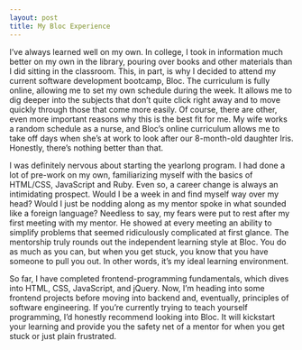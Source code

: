 ```yaml
---
layout: post
title: My Bloc Experience
---
```


I’ve always learned well on my own. In college, I took in information much better on my own in the library, pouring over books and other materials than I did sitting in the classroom. This, in part, is why I decided to attend my current software development bootcamp, Bloc. The curriculum is fully online, allowing me to set my own schedule during the week. It allows me to dig deeper into the subjects that don’t quite click right away and to move quickly through those that come more easily. Of course, there are other, even more important reasons why this is the best fit for me. My wife works a random schedule as a nurse, and Bloc’s online curriculum allows me to take off days when she’s at work to look after our 8-month-old daughter Iris. Honestly, there’s nothing better than that.

I was definitely nervous about starting the yearlong program. I had done a lot of pre-work on my own, familiarizing myself with the basics of HTML/CSS, JavaScript and Ruby. Even so, a career change is always an intimidating prospect. Would I be a week in and find myself way over my head? Would I just be nodding along as my mentor spoke in what sounded like a foreign language? Needless to say, my fears were put to rest after my first meeting with my mentor. He showed at every meeting an ability to simplify problems that seemed ridiculously complicated at first glance. The mentorship truly rounds out the independent learning style at Bloc. You do as much as you can, but when you get stuck, you know that you have someone to pull you out.  In other words, it’s my ideal learning environment.

So far, I have completed frontend-programming fundamentals, which dives into HTML, CSS, JavaScript, and jQuery. Now, I’m heading into some frontend projects before moving into backend and, eventually, principles of software engineering. If you’re currently trying to teach yourself programming, I’d honestly recommend looking into Bloc. It will kickstart your learning and provide you the safety net of a mentor for when you get stuck or just plain frustrated.